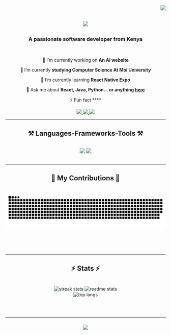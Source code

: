 <img align="right" src="https://visitor-badge.laobi.icu/badge?page_id=carzoongu.carzoongu" />

<h1 align="center">
    <img src="https://readme-typing-svg.herokuapp.com/?font=Righteous&size=35&center=true&vCenter=true&width=500&height=70&duration=4000&lines=Hi+There!+👋;+I'm+Benson+Kazungu!;" />
</h1>

<h3 align="center">A passionate software developer from Kenya </h3>

<br/>

<div align="center">
 
 🔭 I’m currently working on **An Ai website**

 🌱 I’m currently  **studying Computer Science At Moi University**
 
 🌱 I’m currently learning **React Native Expo**

 💬 Ask me about **React, Java, Python... or anything [here](https://github.com/carzoongu/carzoongu/issues)**

 ⚡ Fun fact ****
 
 </div>
 
<div align="center"> 
  <a href="mailto:bka1739@gmail.com@gmail.com">
    <img src="https://img.shields.io/badge/Gmail-333333?style=for-the-badge&logo=gmail&logoColor=red" />
  </a>
  <a href="https://linkedin.com/in/benson-kazungu" target="_blank">
    <img src="https://img.shields.io/badge/LinkedIn-0077B5?style=for-the-badge&logo=linkedin&logoColor=white" target="_blank" />
  </a>
  <a href="https://carzoongu.github.io" target="_blank">
     <img src="https://img.shields.io/badge/Portfolio-FF5722?style=for-the-badge&logo=todoist&logoColor=white" target="_blank" /> 
  </a>
</div>

 <hr/>
 
<h2 align="center">⚒️ Languages-Frameworks-Tools ⚒️</h2>
<br/>
<div align="center">
    <img src="https://skillicons.dev/icons?i=react,django,bootstrap,html,css,vscode,github,git" />
    <img src="https://skillicons.dev/icons?i=nodejs,python,javascript,typescript,express,c,cpp,java,nextjs,mysql" /><br>
</div>

<br/>
<hr/>

<div align="center">
  <h2>🐍 My Contributions 🐍</h2>
  <br>
  <img alt="snake eating my contributions" src="https://raw.githubusercontent.com/carzoongu/carzoongu/output/github-contribution-grid-snake.svg" />
  
  <br/><br/><br/>
</div>

<hr/>

<h2 align="center">⚡ Stats ⚡</h2>
<br>
<div align=center>
  <img width=390 src="https://github-readme-streak-stats-carzoongu.vercel.app/?user=carzoongu&count_private=true&theme=react&border_radius=10" alt="streak stats"/>
  <img width=390 src="https://github-readme-stats-carzoongu.vercel.app/api?username=carzoongu&count_private=true&show_icons=true&theme=react&rank_icon=github&border_radius=10" alt="readme stats" />
  <br/>
  <img width=325 align="center" src="https://github-readme-stats-carzoongu.vercel.app/api/top-langs/?username=carzoongu&hide=HTML&langs_count=8&layout=compact&theme=react&border_radius=10&size_weight=0.5&count_weight=0.5&exclude_repo=github-readme-stats" alt="top langs" />
</div>

<br/><br/>
<hr/>

<h3 align="center">
    <img src="https://readme-typing-svg.herokuapp.com/?font=Righteous&size=25&center=true&vCenter=true&width=500&height=70&duration=4000&lines=Thanks+for+visiting!+✌️;+Shoot+me+a+message+on+Linkedin!;I'm+always+down+to+collab+:)">
</h3>

<br/>
